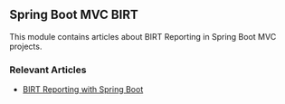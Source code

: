 ## Spring Boot MVC BIRT

This module contains articles about BIRT Reporting in Spring Boot MVC projects.

### Relevant Articles

- [BIRT Reporting with Spring Boot](https://www.baeldung.com/birt-reports-spring-boot)
